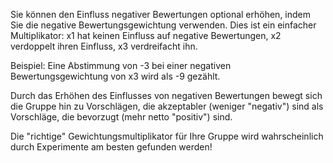 Sie können den Einfluss negativer Bewertungen optional erhöhen, indem Sie die negative Bewertungsgewichtung verwenden. Dies ist ein einfacher Multiplikator: x1 hat keinen Einfluss auf negative Bewertungen, x2 verdoppelt ihren Einfluss, x3 verdreifacht ihn.

Beispiel: Eine Abstimmung von -3 bei einer negativen Bewertungsgewichtung von x3 wird als -9 gezählt.

Durch das Erhöhen des Einflusses von negativen Bewertungen bewegt sich die Gruppe hin zu Vorschlägen, die akzeptabler (weniger "negativ") sind als Vorschläge, die bevorzugt (mehr netto "positiv") sind.

Die "richtige" Gewichtungsmultiplikator für Ihre Gruppe wird wahrscheinlich durch Experimente am besten gefunden werden!